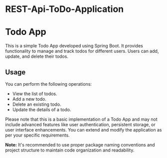 # REST-Api-ToDo-Application

# Todo App

This is a simple Todo App developed using Spring Boot. It provides functionality to manage and track todos for different users. Users can add, update, and delete their todos.


## Usage

You can perform the following operations:
   - View the list of todos.
   - Add a new todo.
   - Delete an existing todo.
   - Update the details of a todo.

Please note that this is a basic implementation of a Todo App and may not include advanced features like user authentication, persistent storage, or user interface enhancements. You can extend and modify the application as per your specific requirements.

**Note:** It's recommended to use proper package naming conventions and project structure to maintain code organization and readability.
